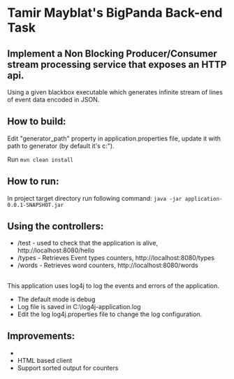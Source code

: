 # Tamir Mayblat's BigPanda Back-end Task

## Implement a Non Blocking Producer/Consumer stream processing service that exposes an HTTP api.
Using a given blackbox executable which generates infinite stream of lines of event data encoded in JSON. 

## How to build:
Edit "generator_path" property in application.properties file, update it with path to generator (by default it's c:\").

Run `mvn clean install`

## How to run:
In project target directory run following command:
`java -jar application-0.0.1-SNAPSHOT.jar`

## Using the controllers: 
* /test - used to check that the application is alive, http://localhost:8080/hello 
* /types - Retrieves Event types counters, http://localhost:8080/types
* /words - Retrieves word counters, http://localhost:8080/words

##
This application uses log4j to log the events and errors of the application. 
* The default mode is debug
* Log file is saved in C:\\log4j-application.log
* Edit the log log4j.properties file to change the log configuration.

## Improvements:
*  
* HTML based client
* Support sorted output for counters
 